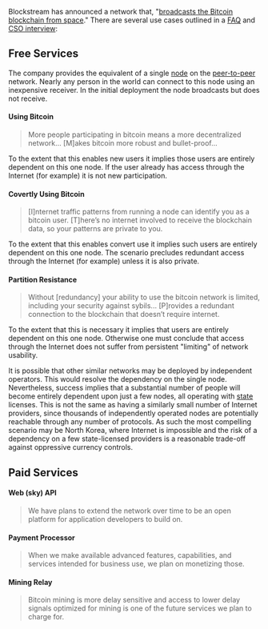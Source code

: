 Blockstream has announced a network that, "[broadcasts the Bitcoin blockchain from space](https://blockstream.com/satellite)." There are several use cases outlined in a [FAQ](https://blockstream.com/satellite/faq/) and [CSO interview](https://github.com/libbitcoin/libbitcoin/wiki/Translation:-Bitcoin-Satellite-Mining-Decentralization):

## Free Services
The company provides the equivalent of a single [node](Glossary#node) on the [peer-to-peer](Glossary#peer-to-peer)  network. Nearly any person in the world can connect to this node using an inexpensive receiver. In the initial deployment the node broadcasts but does not receive.

#### Using Bitcoin
> More people participating in bitcoin means a more decentralized network... [M]akes bitcoin more robust and bullet-proof...

To the extent that this enables new users it implies those users are entirely dependent on this one node. If the user already has access through the Internet (for example) it is not new participation.

#### Covertly Using Bitcoin
> [I]nternet traffic patterns from running a node can identify you as a bitcoin user. [T]here’s no internet involved to receive the blockchain data, so your patterns are private to you.

To the extent that this enables convert use it implies such users are entirely dependent on this one node. The scenario precludes redundant access through the Internet (for example) unless it is also private.

#### Partition Resistance
> Without [redundancy] your ability to use the bitcoin network is limited, including your security against sybils... [P]rovides a redundant connection to the blockchain that doesn’t require internet. 

To the extent that this is necessary it implies that users are entirely dependent on this one node. Otherwise one must conclude that access through the Internet does not suffer from persistent "limiting" of network usability.

It is possible that other similar networks may be deployed by independent operators. This would resolve the dependency on the single node. Nevertheless, success implies that a substantial number of people will become entirely dependent upon just a few nodes, all operating with [state](Glossary#state) licenses. This is not the same as having a similarly small number of Internet providers, since thousands of independently operated nodes are potentially reachable through any number of protocols. As such the most compelling scenario may be North Korea, where Internet is impossible and the risk of a dependency on a few state-licensed providers is a reasonable trade-off against oppressive currency controls.

## Paid Services

#### Web (sky) API
> We have plans to extend the network over time to be an open platform for application developers to build on.

#### Payment Processor
> When we make available advanced features, capabilities, and services intended for business use, we plan on monetizing those.

#### Mining Relay
> Bitcoin mining is more delay sensitive and access to lower delay signals optimized for mining is one of the future services we plan to charge for.

